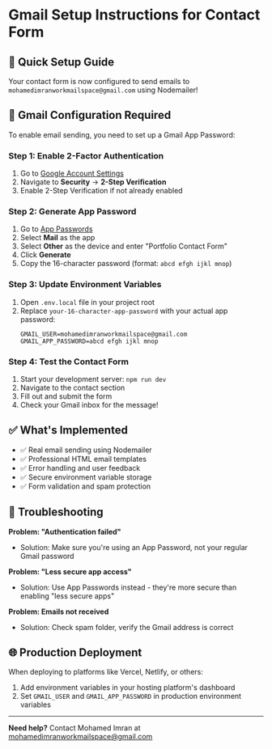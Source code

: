 # Gmail Setup Instructions for Contact Form

## 🚀 Quick Setup Guide

Your contact form is now configured to send emails to `mohamedimranworkmailspace@gmail.com` using Nodemailer!

## 📧 Gmail Configuration Required

To enable email sending, you need to set up a Gmail App Password:

### Step 1: Enable 2-Factor Authentication
1. Go to [Google Account Settings](https://myaccount.google.com/)
2. Navigate to **Security** → **2-Step Verification**
3. Enable 2-Step Verification if not already enabled

### Step 2: Generate App Password
1. Go to [App Passwords](https://myaccount.google.com/apppasswords)
2. Select **Mail** as the app
3. Select **Other** as the device and enter "Portfolio Contact Form"
4. Click **Generate**
5. Copy the 16-character password (format: `abcd efgh ijkl mnop`)

### Step 3: Update Environment Variables
1. Open `.env.local` file in your project root
2. Replace `your-16-character-app-password` with your actual app password:
   ```
   GMAIL_USER=mohamedimranworkmailspace@gmail.com
   GMAIL_APP_PASSWORD=abcd efgh ijkl mnop
   ```

### Step 4: Test the Contact Form
1. Start your development server: `npm run dev`
2. Navigate to the contact section
3. Fill out and submit the form
4. Check your Gmail inbox for the message!

## ✅ What's Implemented

- ✅ Real email sending using Nodemailer
- ✅ Professional HTML email templates
- ✅ Error handling and user feedback
- ✅ Secure environment variable storage
- ✅ Form validation and spam protection

## 🔧 Troubleshooting

**Problem: "Authentication failed"**
- Solution: Make sure you're using an App Password, not your regular Gmail password

**Problem: "Less secure app access"**
- Solution: Use App Passwords instead - they're more secure than enabling "less secure apps"

**Problem: Emails not received**
- Solution: Check spam folder, verify the Gmail address is correct

## 🌐 Production Deployment

When deploying to platforms like Vercel, Netlify, or others:
1. Add environment variables in your hosting platform's dashboard
2. Set `GMAIL_USER` and `GMAIL_APP_PASSWORD` in production environment variables

---

**Need help?** Contact Mohamed Imran at mohamedimranworkmailspace@gmail.com
